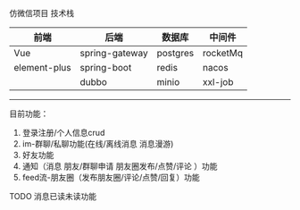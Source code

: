 仿微信项目 
技术栈

| 前端         | 后端                 | 数据库 | 中间件 |
| ------------ | -------------------- | ------ | ------ |
| Vue          | spring-gateway       |postgres| rocketMq|
| element-plus | spring-boot          | redis  | nacos |
|              | dubbo                | minio   | xxl-job|
--------
目前功能： 
  1. 登录注册/个人信息crud
  2. im-群聊/私聊功能(在线/离线消息 消息漫游)
  3. 好友功能
  4. 通知（消息 朋友/群聊申请 朋友圈发布/点赞/评论 ）功能
  5. feed流-朋友圈（发布朋友圈/评论/点赞/回复）功能

TODO
消息已读未读功能
